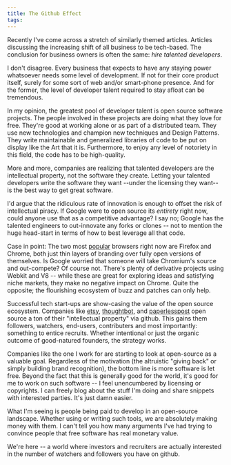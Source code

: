 ```yaml
---
title: The Github Effect
tags:
---
```


Recently I've come across a stretch of similarly themed articles. 
Articles discussing the increasing shift of all business to be 
tech-based. The conclusion for business owners is often the same: *hire 
talented developers*.

I don't disagree. Every business that expects to have any staying power 
whatsoever needs some level of development. If not for their core 
product itself, surely for some sort of web and/or smart-phone presence. 
And for the former, the level of developer talent required to stay 
afloat can be tremendous.

In my opinion, the greatest pool of developer talent is open source 
software projects. The people involved in these projects are doing what 
they love for free. They're good at working alone or as part of a 
distributed team. They use new technologies and champion new techniques 
and Design Patterns. They write maintainable and generalized libraries 
of code to be put on display like the Art that it is. Furthermore, to 
enjoy any level of notoriety in this field, the code has to be 
high-quality.

More and more, companies are realizing that talented developers are the 
intellectual property, not the software they create. Letting your 
talented developers write the software they want --under the licensing 
they want-- is the best way to get great software.

I'd argue that the ridiculous rate of innovation is enough to offset the 
risk of intellectual piracy. If Google were to open source its 
*entirety* right now, could anyone use that as a competitive advantage? 
I say no; Google has the talented engineers to out-innovate any forks or 
clones -- not to mention the huge head-start in terms of how to best 
leverage all that code.

Case in point: The two most [popular][] browsers right now are Firefox 
and Chrome, both just thin layers of branding over fully open versions 
of themselves. Is Google worried that someone will take Chromium's 
source and out-compete? Of course not. There's plenty of derivative 
projects using Webkit and V8 -- while these are great for exploring 
ideas and satisfying niche markets, they make no negative impact on 
Chrome. Quite the opposite; the flourishing ecosystem of buzz and 
patches can only help.

[popular]: http://www.w3schools.com/browsers/browsers_stats.asp

Successful tech start-ups are show-casing the value of the open source 
ecosystem. Companies like [etsy][], [thoughtbot][], and 
[paperlesspost][] open source a ton of their "intellectual property" 
via github. This gains them followers, watchers, end-users, contributers 
and most importantly: something to entice recruits. Whether intentional 
or just the organic outcome of good-natured founders, the strategy 
works.

[etsy]:          https://github.com/etsy
[thoughtbot]:    https://github.com/thoughtbot
[paperlesspost]: https://github.com/paperlesspost

Companies like the one I work for are starting to look at open-source as 
a valuable goal. Regardless of the motivation (the altruistic "giving 
back" or simply building brand recognition), the bottom line is more 
software is let free. Beyond the fact that this is generally good for 
the world, it's good for me to work on such software -- I feel 
unencumbered by licensing or copyrights. I can freely blog about the 
stuff I'm doing and share snippets with interested parties. It's just 
damn easier.

What I'm seeing is people being paid to develop in an open-source 
landscape. Whether using or writing such tools, we are absolutely making 
money with them. I can't tell you how many arguments I've had trying to 
convince people that free software has real monetary value.

We're here -- a world where investors and recruiters are actually 
interested in the number of watchers and followers you have on github.
